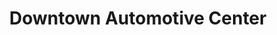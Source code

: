 ---
title: "Downtown Automotive Center"
url: /eugene/downtown-automotive-center-east-11th-avenue/
shop: car repair
---